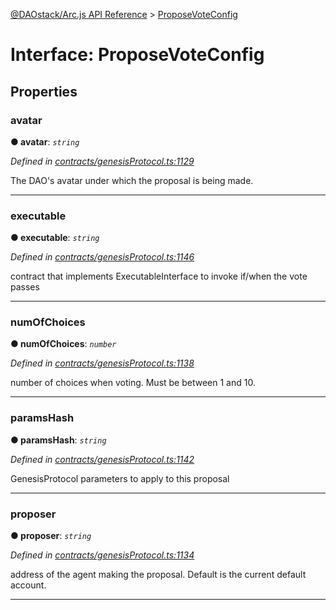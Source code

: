 [@DAOstack/Arc.js API Reference](../README.md) > [ProposeVoteConfig](../interfaces/proposevoteconfig.md)



# Interface: ProposeVoteConfig


## Properties
<a id="avatar"></a>

###  avatar

**●  avatar**:  *`string`* 

*Defined in [contracts/genesisProtocol.ts:1129](https://github.com/daostack/arc.js/blob/0fff6d4/lib/contracts/genesisProtocol.ts#L1129)*



The DAO's avatar under which the proposal is being made.




___

<a id="executable"></a>

###  executable

**●  executable**:  *`string`* 

*Defined in [contracts/genesisProtocol.ts:1146](https://github.com/daostack/arc.js/blob/0fff6d4/lib/contracts/genesisProtocol.ts#L1146)*



contract that implements ExecutableInterface to invoke if/when the vote passes




___

<a id="numofchoices"></a>

###  numOfChoices

**●  numOfChoices**:  *`number`* 

*Defined in [contracts/genesisProtocol.ts:1138](https://github.com/daostack/arc.js/blob/0fff6d4/lib/contracts/genesisProtocol.ts#L1138)*



number of choices when voting. Must be between 1 and 10.




___

<a id="paramshash"></a>

###  paramsHash

**●  paramsHash**:  *`string`* 

*Defined in [contracts/genesisProtocol.ts:1142](https://github.com/daostack/arc.js/blob/0fff6d4/lib/contracts/genesisProtocol.ts#L1142)*



GenesisProtocol parameters to apply to this proposal




___

<a id="proposer"></a>

###  proposer

**●  proposer**:  *`string`* 

*Defined in [contracts/genesisProtocol.ts:1134](https://github.com/daostack/arc.js/blob/0fff6d4/lib/contracts/genesisProtocol.ts#L1134)*



address of the agent making the proposal. Default is the current default account.




___


